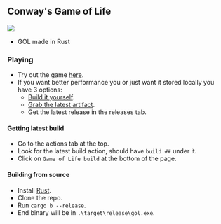 ## Conway's Game of Life
<p>
	<img src="https://github.com/landstander27/game-of-life/actions/workflows/build.yml/badge.svg">
</p>

- GOL made in Rust

### Playing
- Try out the game [here](https://landstander27.github.io/game-of-life/).
- If you want better performance you or just want it stored locally you have 3 options:
  - [Build it yourself](https://github.com/LandStander27/game-of-life#building-from-source).
  - [Grab the latest artifact](https://github.com/LandStander27/game-of-life#getting-latest-build).
  - Get the latest release in the releases tab.

#### Getting latest build
- Go to the actions tab at the top.
- Look for the latest build action, should have `build ##` under it.
- Click on `Game of Life build` at the bottom of the page.

#### Building from source
- Install [Rust](https://www.rust-lang.org/).
- Clone the repo.
- Run `cargo b --release`.
- End binary will be in `.\target\release\gol.exe`.